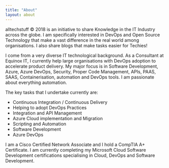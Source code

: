 ```yaml
---
title: "About"
layout: about
---
```


alltechstuff © 2018 is an initiative to share Knowledge in the IT Industry across the globe. I am specifically interested in DevOps
and Open Source Technology that make a vast difference in the real world among organisations. I also share blogs that make tasks easier for Techies!

I come from a very diverse IT technological background. As a Consultant at Equinox IT, I currently help large organisations with DevOps adoption to accelerate product delivery. My major focus is in Software Development, Azure, Azure DevOps, Security, Proper Code Management, APIs, PAAS, SAAS, Containerisation, automation and DevOps tools. I am passionate about everything automation.

The key tasks that I undertake currently are:

* Continuous Integration / Continuous Delivery
* Helping to adopt DevOps Practices
* Integration and API Management
* Azure Cloud implementation and Migration
* Scripting and Automation
* Software Development
* Azure DevOps

I am a Cisco Certified Network Associate and I hold a CompTIA A+ Certificate. I am currently completing my Microsoft Cloud Software Development certifications specialising in Cloud, DevOps and Software Development.